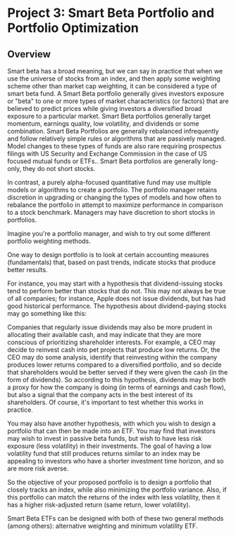 
# Project 3: Smart Beta Portfolio and Portfolio Optimization
## Overview
Smart beta has a broad meaning, but we can say in practice that when we use the universe of stocks from an index, and then apply some weighting scheme other than market cap weighting, it can be considered a type of smart beta fund.  A Smart Beta portfolio generally gives investors exposure or "beta" to one or more types of market characteristics (or factors) that are believed to predict prices while giving investors a diversified broad exposure to a particular market. Smart Beta portfolios generally target momentum, earnings quality, low volatility, and dividends or some combination. Smart Beta Portfolios are generally rebalanced infrequently and follow relatively simple rules or algorithms that are passively managed.  Model changes to these types of funds are also rare requiring prospectus filings with US Security and Exchange Commission in the case of US focused mutual funds or ETFs.. Smart Beta portfolios are generally long-only, they do not short stocks.

In contrast, a purely alpha-focused quantitative fund may use multiple models or algorithms to create a portfolio. The portfolio manager retains discretion in upgrading or changing the types of models and how often to rebalance the portfolio in attempt to maximize performance in comparison to a stock benchmark.  Managers may have discretion to short stocks in portfolios.

Imagine you're a portfolio manager, and wish to try out some different portfolio weighting methods.

One way to design portfolio is to look at certain accounting measures (fundamentals) that, based on past trends, indicate stocks that produce better results.  


For instance, you may start with a hypothesis that dividend-issuing stocks tend to perform better than stocks that do not. This may not always be true of all companies; for instance, Apple does not issue dividends, but has had good historical performance.  The hypothesis about dividend-paying stocks may go something like this: 

Companies that regularly issue dividends may also be more prudent in allocating their available cash, and may indicate that they are more conscious of prioritizing shareholder interests.  For example, a CEO may decide to reinvest cash into pet projects that produce low returns.  Or, the CEO may do some analysis, identify that reinvesting within the company produces lower returns compared to a diversified portfolio, and so decide that shareholders would be better served if they were given the cash (in the form of dividends).  So according to this hypothesis, dividends may be both a proxy for how the company is doing (in terms of earnings and cash flow), but also a signal that the company acts in the best interest of its shareholders.  Of course, it's important to test whether this works in practice.


You may also have another hypothesis, with which you wish to design a portfolio that can then be made into an ETF.  You may find that investors may wish to invest in passive beta funds, but wish to have less risk exposure (less volatility) in their investments.  The goal of having a low volatility fund that still produces returns similar to an index may be appealing to investors who have a shorter investment time horizon, and so are more risk averse.

So the objective of your proposed portfolio is to design a portfolio that closely tracks an index, while also minimizing the portfolio variance.  Also, if this portfolio can match the returns of the index with less volatility, then it has a higher risk-adjusted return (same return, lower volatility).

Smart Beta ETFs can be designed with both of these two general methods (among others): alternative weighting and minimum volatility ETF.